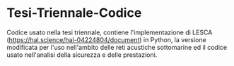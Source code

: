 # Tesi-Triennale-Codice
Codice usato nella tesi triennale, contiene l'implementazione di LESCA (https://hal.science/hal-04224804/document) in Python, la versione modificata per l'uso nell'ambito delle reti acustiche sottomarine ed il codice usato nell'analisi della sicurezza e delle prestazioni.
